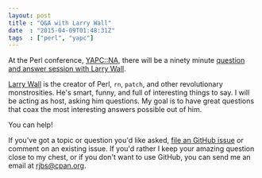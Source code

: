```yaml
---
layout: post
title : "Q&A with Larry Wall"
date  : "2015-04-09T01:48:31Z"
tags  : ["perl", "yapc"]
---
```

At the Perl conference, [YAPC::NA](http://yapcna.org/), there will be a ninety
minute [question and answer session with Larry
Wall](http://www.yapcna.org/yn2015/event/1693).

[Larry Wall](https://en.wikipedia.org/wiki/Larry_Wall) is the creator of Perl,
`rn`, `patch`, and other revolutionary monstrosities.  He's smart, funny, and
full of interesting things to say.  I will be acting as host, asking him
questions.  My goal is to have great questions that coax the most interesting
answers possible out of him.

You can help!

If you've got a topic or question you'd like asked, [file an GitHub
issue](https://github.com/rjbs/QA-LarryWall/issues) or comment on an existing
issue.  If you'd rather I keep your amazing question close to my chest, or if
you don't want to use GitHub, you can send me an email at rjbs@cpan.org.

